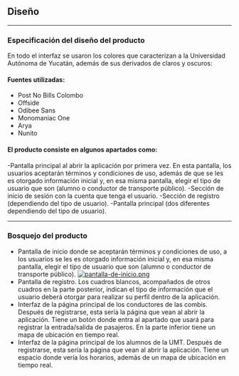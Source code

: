 ## Diseño
---
### Especificación del diseño del producto 
En todo el interfaz se usaron los colores que caracterizan a la Universidad Autónoma de Yucatán, además de sus derivados de claros y oscuros:
#### Fuentes utilizadas:
* Post No Bills Colombo
* Offside
* Odibee Sans
* Monomaniac One
* Arya
* Nunito

#### El producto consiste en algunos apartados como:
-Pantalla principal al abrir la aplicación por primera vez. En esta pantalla, los usuarios aceptarán términos y condiciones de uso, además de que se les es otorgado información inicial y, en esa misma pantalla, elegir el tipo de usuario que son (alumno o conductor de transporte público).
-Sección de inicio de sesión con la cuenta que tenga el usuario.
-Sección de registro (dependiendo del tipo de usuario).
-Pantalla principal (dos diferentes dependiendo del tipo de usuario).

---
### Bosquejo del producto
* Pantalla de inicio donde se aceptarán términos y condiciones de uso, a los usuarios se les es otorgado información inicial y, en esa misma pantalla, elegir el tipo de usuario que son (alumno o conductor de transporte público).
[![pantalla-de-inicio.png](https://i.postimg.cc/W3pyXCvj/pantalla-de-inicio.png)](https://postimg.cc/8F3wCycn)
* Pantalla de registro. Los cuadros blancos, acompañados de otros cuadros en la parte posterior, indican el tipo de información que el usuario deberá otorgar para realizar su perfil dentro de la aplicación.
* Interfaz de la página principal de los conductores de las combis. Después de registrarse, esta sería la página que vean al abrir la aplicación.
Tiene un botón donde entra al apartado que usará para registrar la entrada/salida de pasajeros.
En la parte inferior tiene un mapa de ubicación en tiempo real.
* Interfaz de la página principal de los alumnos de la UMT. Después de registrarse, esta sería la página que vean al abrir la aplicación.
Tiene un espacio donde vería los horarios, además de un mapa de ubicación en tiempo real.
